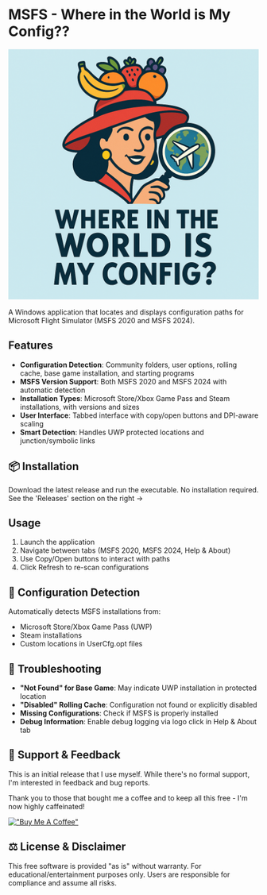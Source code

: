 # MSFS - Where in the World is My Config??

![Where in the World is My Config Logo](images/logo.png)

A Windows application that locates and displays configuration paths for Microsoft Flight Simulator (MSFS 2020 and MSFS 2024).

## Features

- **Configuration Detection**: Community folders, user options, rolling cache, base game installation, and starting programs
- **MSFS Version Support**: Both MSFS 2020 and MSFS 2024 with automatic detection
- **Installation Types**: Microsoft Store/Xbox Game Pass and Steam installations, with versions and sizes
- **User Interface**: Tabbed interface with copy/open buttons and DPI-aware scaling
- **Smart Detection**: Handles UWP protected locations and junction/symbolic links

## 📦 Installation

Download the latest release and run the executable. No installation required. See the 'Releases' section on the right ->

## Usage

1. Launch the application
2. Navigate between tabs (MSFS 2020, MSFS 2024, Help & About)
3. Use Copy/Open buttons to interact with paths
4. Click Refresh to re-scan configurations

## 🔧 Configuration Detection

Automatically detects MSFS installations from:
- Microsoft Store/Xbox Game Pass (UWP)
- Steam installations
- Custom locations in UserCfg.opt files


## 🐛 Troubleshooting

- **"Not Found" for Base Game**: May indicate UWP installation in protected location
- **"Disabled" Rolling Cache**: Configuration not found or explicitly disabled
- **Missing Configurations**: Check if MSFS is properly installed
- **Debug Information**: Enable debug logging via logo click in Help & About tab

## 🤝 Support & Feedback

This is an initial release that I use myself. While there's no formal support, I'm interested in feedback and bug reports.

Thank you to those that bought me a coffee and to keep all this free - I'm now highly caffeinated!

[!["Buy Me A Coffee"](https://www.buymeacoffee.com/assets/img/custom_images/orange_img.png)](https://www.buymeacoffee.com/fearlessfrog)

## ⚖️ License & Disclaimer

This free software is provided "as is" without warranty. For educational/entertainment purposes only. Users are responsible for compliance and assume all risks.